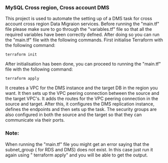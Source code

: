 ### MySQL Cross region, Cross account DMS
 This project is used to automate the setting up of a DMS task for cross account cross region Data Migraion services. Before running the "main.tf" file please make sure to go through the "variables.tf" file so that all the required variables have been correctly defned. After doing so you can run the "main.tf" file with the following commands. First initialise Terraform with the following command:
```
terraform init
```
After initialisation has been done, you can proceed to running the "main.tf" file with the following command:
```
terraform apply
```
It creates a VPC for the DMS instance and the target DB in the region you want. It then sets up the VPC peering connection between the source and the target VPC's. It adds the routes for the VPC peering connection in the source and target. After this, it configures the DMS replication instance, defines the endpoints and then sets up the task. The security groups are also configured in both the source and the target so that they can communicate via their ports. 
### Note: 
When running the "main.tf" file you might get an error saying that the subnet_group ( for RDS and DMS) does not exist. In this case just run it again using " terraform apply" and you will be able to get the output.

